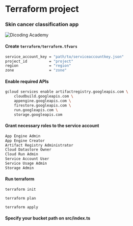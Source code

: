 # Terraform project
### Skin cancer classification app
![Dicoding Academy](https://dicoding-web-img.sgp1.cdn.digitaloceanspaces.com/original/academy/dos-5ec56ee9e3227762be5d6e7693699d2120240110160337.jpeg)

#### Create ```terraform/terraform.tfvars``` 
```bash
service_account_key = "path/to/serviceaccountkey.json"
project_id          = "project"
region              = "region"
zone                = "zone"
```

#### Enable required APIs
```bash
gcloud services enable artifactregistry.googleapis.com \
    cloudbuild.googleapis.com \
    appengine.googleapis.com \
    firestore.googleapis.com \
    run.googleapis.com \
    storage.googleapis.com
```
#### Grant necessary roles to the service account
```bash
App Engine Admin
App Engine Creator
Artifact Registry Administrator
Cloud Datastore Owner
Cloud Run Admin
Service Account User
Service Usage Admin
Storage Admin
```

#### Run terraform
```bash
terraform init

terraform plan

terraform apply
```

#### Specify your bucket path on src/index.ts
